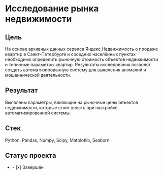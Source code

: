 # Исследование рынка недвижимости
## Цель
На основе архивных данных сервиса Яндекс.Недвижимость о продаже квартир в Санкт-Петербурге и соседних населённых пунктах необходимо определить рыночную стоимость объектов недвижимости и типичные параметры квартир. Результаты исследования позволят создать автоматизированную систему для выявления аномалий и мошеннической деятельности.
## Результат
Выявлены параметры, влияющие на рыночные цены объектов недвижимости, которые стоит учесть при настройке автоматизированной системы. 
## Стек
Python, Pandas, Numpy, Scipy, Matplotlib, Seaborn
## Статус проекта
<ul><li>- [x] Завершён</li>



